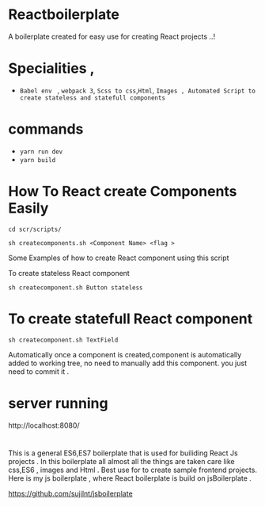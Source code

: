 # Reactboilerplate
A boilerplate created for easy use for creating React projects ..!

# Specialities , 
- `Babel env ` , `webpack 3`, `Scss to css`,`Html`, `Images , Automated Script to create stateless and statefull components `

# commands  
- `yarn run dev`
- `yarn build`

# How To React create Components Easily
`cd scr/scripts/`

`sh createcomponents.sh <Component Name> <flag >` 

Some Examples of how to create React component using this script 

To create stateless React component  
 
`sh createcomponent.sh Button stateless` 

# To create statefull React component  

`sh createcomponent.sh TextField `  


Automatically once  a component is created,component is automatically added to working tree, no need to manually add this component. you just need to commit it . 
  
# server running 
http://localhost:8080/

#
This is a general ES6,ES7 boilerplate that is used for builiding  React Js projects .  In this boilerplate all almost all the things are taken care like css,ES6 , images and Html . Best use for to create sample  frontend projects. Here is my js boilerplate , where React boilerplate is build on jsBoilerplate . 

https://github.com/sujilnt/jsboilerplate

